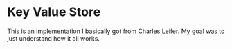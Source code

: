 # Key Value Store

This is an implementation I basically got from Charles Leifer. My goal was to just understand how it all works. 
